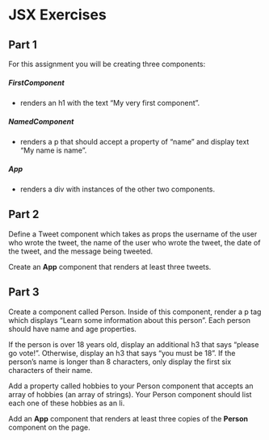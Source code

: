 # JSX Exercises

## Part 1

For this assignment you will be creating three components:

##### **FirstComponent**

- renders an h1 with the text “My very first component”.

##### **NamedComponent**

- renders a p that should accept a property of “name” and display text “My name is name”.

##### **App**

- renders a div with instances of the other two components.

## Part 2

Define a Tweet component which takes as props the username of the user who wrote the tweet, the name of the user who wrote the tweet, the date of the tweet, and the message being tweeted.

Create an **App** component that renders at least three tweets.

## Part 3

Create a component called Person. Inside of this component, render a p tag which displays “Learn some information about this person”. Each person should have name and age properties.

If the person is over 18 years old, display an additional h3 that says “please go vote!”. Otherwise, display an h3 that says “you must be 18”. If the person’s name is longer than 8 characters, only display the first six characters of their name.

Add a property called hobbies to your Person component that accepts an array of hobbies (an array of strings). Your Person component should list each one of these hobbies as an li.

Add an **App** component that renders at least three copies of the **Person** component on the page.
